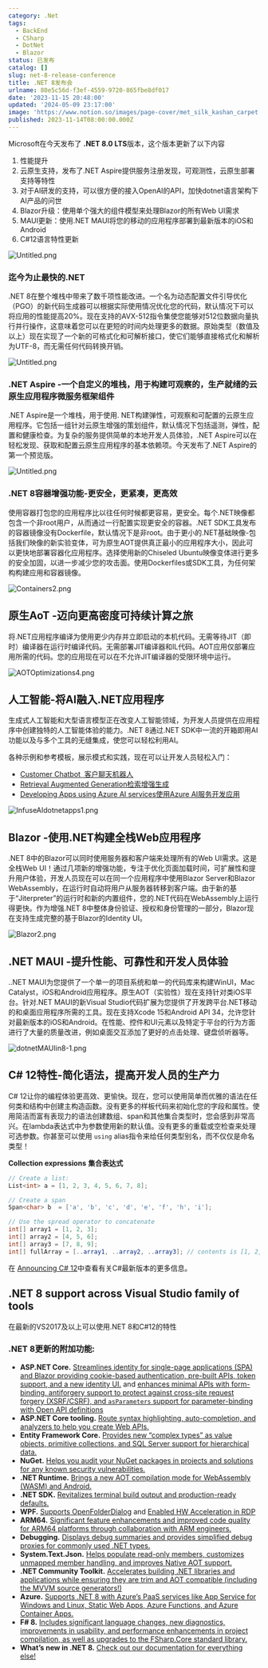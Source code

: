 ```yaml
---
category: .Net
tags:
  - BackEnd
  - CSharp
  - DotNet
  - Blazor
status: 已发布
catalog: []
slug: net-8-release-conference
title: .NET 8发布会
urlname: 80e5c56d-f3ef-4559-9720-865fbe8df017
date: '2023-11-15 20:48:00'
updated: '2024-05-09 23:17:00'
image: 'https://www.notion.so/images/page-cover/met_silk_kashan_carpet.jpg'
published: 2023-11-14T08:00:00.000Z
---
```


Microsoft在今天发布了 **.NET 8.0 LTS**版本，这个版本更新了以下内容

1. 性能提升
2. 云原生支持，发布了.NET Aspire提供服务注册发现，可观测性，云原生部署支持等特性
3. 对于AI研发的支持，可以很方便的接入OpenAI的API，加快dotnet语言架构下AI产品的问世
4. Blazor升级：使用单个强大的组件模型来处理Blazor的所有Web UI需求
5. MAUI更新：使用.NET MAUI将您的移动的应用程序部署到最新版本的iOS和Android
6. C#12语言特性更新

![Untitled.png](https://prod-files-secure.s3.us-west-2.amazonaws.com/5d24fe63-e567-4804-86f9-9fdc62e13082/10cda029-65af-4ea7-b30e-605b2d9e6c57/Untitled.png?X-Amz-Algorithm=AWS4-HMAC-SHA256&X-Amz-Content-Sha256=UNSIGNED-PAYLOAD&X-Amz-Credential=ASIAZI2LB466WDGOUXD6%2F20250227%2Fus-west-2%2Fs3%2Faws4_request&X-Amz-Date=20250227T054013Z&X-Amz-Expires=3600&X-Amz-Security-Token=IQoJb3JpZ2luX2VjEDYaCXVzLXdlc3QtMiJHMEUCIQDQ22E29uaFTiE%2BquZ0%2FEJrxQpp29v2AcLEZX%2BjoYWLCwIgAWmqU2ZBcFeaWUHA5UukTeUGsltssd%2B1wn9doa7aLCUq%2FwMIbhAAGgw2Mzc0MjMxODM4MDUiDGosbrSI9KP4s43%2B%2FSrcA6RHHDjlLYc8BDjpb0DeyyJn7oc3kKwZr8q6VBw4JdFrdeN5%2BtSBHJg%2B722jenljDxcZCjQvzaO%2BvdtFTBfqfbHslmSJ30AqGvsH3pwV%2BU1H524U89n19iE%2BDsLV8t07Z8XD9GFZHYkx5Po%2FLrgDxz7RlfDWs0k6uuW3FKwqKc0kjhMzsbXhbUEATeHQLybm5%2BEsxQvtJ3olGOLOEyhvnuv4KEFg3RSJD8vk5QHuWKIvuDVdOyYO3zxeiqvSTpj0eiqG9pANVzPQ%2F3tZSiNfWEFQps%2B59wZo5JEfJVqdpK1Xrhzmynf0fUDXalXAejFOqKIi3a7cj%2FHU6nOpMMK%2BlpMYa%2BvyS%2FpAtoDrhcK0C7tcooQ957NrsemdmxHb6ycpcchrT%2FQXAsgPb77C9mK28EzbJrlGELKDgPLXsMpzuVNJ23JG8Q43SXd%2FUpskIMZXb05OGxpw5oAVBdre1f%2FZIIUxNLaY3%2BGw3qvo8sJmEEo2MoL%2BwSH3UTKGNwDv3n2N%2B8498XlGaPIiArGa63qJl%2BTa5%2FJYV5BEYWlYMi9wioWKKNt%2FFqRN5PHY4DIqn8J%2FS33rlxSbrP9spM18YEwVzBKlbKe%2FUZYRsuQxhukEd%2Fgux6aQWItCBVuz3x7OMN3s%2F70GOqUB5zVol%2BE0PYecfC9yJNzE7JvB8yUhiMFRoQ5FCNW1jwKsisxKsfdaV5CWsuY2Jiht80Hu0qAdZWPNF8YacWPCoPi9flC%2FuFLv4m22wsL9EnuNLjic6h6FQvkhBjxOZuR4YsF9niIyivpdNMigjPI%2FmDWHN9b6P4hKkpFUQaYjCw5sGuK4acVetIH%2BLTNWmTTRXraGWcSrXWsTexp6auioAYVT3%2FMQ&X-Amz-Signature=ce043d322dbc112be4f9d24ed044c23ca0e976cba6a8868ed5f03b58928f4fef&X-Amz-SignedHeaders=host&x-id=GetObject)


### **迄今为止最快的.NET**


.NET 8在整个堆栈中带来了数千项性能改进。一个名为动态配置文件引导优化（PGO）的新代码生成器可以根据实际使用情况优化您的代码，默认情况下可以将应用的性能提高20%。现在支持的AVX-512指令集使您能够对512位数据向量执行并行操作，这意味着您可以在更短的时间内处理更多的数据。原始类型（数值及以上）现在实现了一个新的可格式化和可解析接口，使它们能够直接格式化和解析为UTF-8，而无需任何代码转换开销。


![Untitled.png](https://prod-files-secure.s3.us-west-2.amazonaws.com/5d24fe63-e567-4804-86f9-9fdc62e13082/edcbf140-d619-4389-a4a6-f97c113ab9f2/Untitled.png?X-Amz-Algorithm=AWS4-HMAC-SHA256&X-Amz-Content-Sha256=UNSIGNED-PAYLOAD&X-Amz-Credential=ASIAZI2LB466WDGOUXD6%2F20250227%2Fus-west-2%2Fs3%2Faws4_request&X-Amz-Date=20250227T054012Z&X-Amz-Expires=3600&X-Amz-Security-Token=IQoJb3JpZ2luX2VjEDYaCXVzLXdlc3QtMiJHMEUCIQDQ22E29uaFTiE%2BquZ0%2FEJrxQpp29v2AcLEZX%2BjoYWLCwIgAWmqU2ZBcFeaWUHA5UukTeUGsltssd%2B1wn9doa7aLCUq%2FwMIbhAAGgw2Mzc0MjMxODM4MDUiDGosbrSI9KP4s43%2B%2FSrcA6RHHDjlLYc8BDjpb0DeyyJn7oc3kKwZr8q6VBw4JdFrdeN5%2BtSBHJg%2B722jenljDxcZCjQvzaO%2BvdtFTBfqfbHslmSJ30AqGvsH3pwV%2BU1H524U89n19iE%2BDsLV8t07Z8XD9GFZHYkx5Po%2FLrgDxz7RlfDWs0k6uuW3FKwqKc0kjhMzsbXhbUEATeHQLybm5%2BEsxQvtJ3olGOLOEyhvnuv4KEFg3RSJD8vk5QHuWKIvuDVdOyYO3zxeiqvSTpj0eiqG9pANVzPQ%2F3tZSiNfWEFQps%2B59wZo5JEfJVqdpK1Xrhzmynf0fUDXalXAejFOqKIi3a7cj%2FHU6nOpMMK%2BlpMYa%2BvyS%2FpAtoDrhcK0C7tcooQ957NrsemdmxHb6ycpcchrT%2FQXAsgPb77C9mK28EzbJrlGELKDgPLXsMpzuVNJ23JG8Q43SXd%2FUpskIMZXb05OGxpw5oAVBdre1f%2FZIIUxNLaY3%2BGw3qvo8sJmEEo2MoL%2BwSH3UTKGNwDv3n2N%2B8498XlGaPIiArGa63qJl%2BTa5%2FJYV5BEYWlYMi9wioWKKNt%2FFqRN5PHY4DIqn8J%2FS33rlxSbrP9spM18YEwVzBKlbKe%2FUZYRsuQxhukEd%2Fgux6aQWItCBVuz3x7OMN3s%2F70GOqUB5zVol%2BE0PYecfC9yJNzE7JvB8yUhiMFRoQ5FCNW1jwKsisxKsfdaV5CWsuY2Jiht80Hu0qAdZWPNF8YacWPCoPi9flC%2FuFLv4m22wsL9EnuNLjic6h6FQvkhBjxOZuR4YsF9niIyivpdNMigjPI%2FmDWHN9b6P4hKkpFUQaYjCw5sGuK4acVetIH%2BLTNWmTTRXraGWcSrXWsTexp6auioAYVT3%2FMQ&X-Amz-Signature=10a5a90595d695171b32347af92fe3270f77d768984b7d8ecb8f5cf68975d852&X-Amz-SignedHeaders=host&x-id=GetObject)


### **.NET Aspire -一个自定义的堆栈，用于构建可观察的，生产就绪的云原生应用程序微服务框架组件**


.NET Aspire是一个堆栈，用于使用. NET构建弹性，可观察和可配置的云原生应用程序。它包括一组针对云原生增强的策划组件，默认情况下包括遥测，弹性，配置和健康检查。为复杂的服务提供简单的本地开发人员体验，.NET Aspire可以在轻松发现、获取和配置云原生应用程序的基本依赖项。今天发布了.NET Aspire的第一个预览版。


![Untitled.png](https://prod-files-secure.s3.us-west-2.amazonaws.com/5d24fe63-e567-4804-86f9-9fdc62e13082/ff6a34d3-ac25-412d-9204-a7263d00528f/Untitled.png?X-Amz-Algorithm=AWS4-HMAC-SHA256&X-Amz-Content-Sha256=UNSIGNED-PAYLOAD&X-Amz-Credential=ASIAZI2LB466WDGOUXD6%2F20250227%2Fus-west-2%2Fs3%2Faws4_request&X-Amz-Date=20250227T054013Z&X-Amz-Expires=3600&X-Amz-Security-Token=IQoJb3JpZ2luX2VjEDYaCXVzLXdlc3QtMiJHMEUCIQDQ22E29uaFTiE%2BquZ0%2FEJrxQpp29v2AcLEZX%2BjoYWLCwIgAWmqU2ZBcFeaWUHA5UukTeUGsltssd%2B1wn9doa7aLCUq%2FwMIbhAAGgw2Mzc0MjMxODM4MDUiDGosbrSI9KP4s43%2B%2FSrcA6RHHDjlLYc8BDjpb0DeyyJn7oc3kKwZr8q6VBw4JdFrdeN5%2BtSBHJg%2B722jenljDxcZCjQvzaO%2BvdtFTBfqfbHslmSJ30AqGvsH3pwV%2BU1H524U89n19iE%2BDsLV8t07Z8XD9GFZHYkx5Po%2FLrgDxz7RlfDWs0k6uuW3FKwqKc0kjhMzsbXhbUEATeHQLybm5%2BEsxQvtJ3olGOLOEyhvnuv4KEFg3RSJD8vk5QHuWKIvuDVdOyYO3zxeiqvSTpj0eiqG9pANVzPQ%2F3tZSiNfWEFQps%2B59wZo5JEfJVqdpK1Xrhzmynf0fUDXalXAejFOqKIi3a7cj%2FHU6nOpMMK%2BlpMYa%2BvyS%2FpAtoDrhcK0C7tcooQ957NrsemdmxHb6ycpcchrT%2FQXAsgPb77C9mK28EzbJrlGELKDgPLXsMpzuVNJ23JG8Q43SXd%2FUpskIMZXb05OGxpw5oAVBdre1f%2FZIIUxNLaY3%2BGw3qvo8sJmEEo2MoL%2BwSH3UTKGNwDv3n2N%2B8498XlGaPIiArGa63qJl%2BTa5%2FJYV5BEYWlYMi9wioWKKNt%2FFqRN5PHY4DIqn8J%2FS33rlxSbrP9spM18YEwVzBKlbKe%2FUZYRsuQxhukEd%2Fgux6aQWItCBVuz3x7OMN3s%2F70GOqUB5zVol%2BE0PYecfC9yJNzE7JvB8yUhiMFRoQ5FCNW1jwKsisxKsfdaV5CWsuY2Jiht80Hu0qAdZWPNF8YacWPCoPi9flC%2FuFLv4m22wsL9EnuNLjic6h6FQvkhBjxOZuR4YsF9niIyivpdNMigjPI%2FmDWHN9b6P4hKkpFUQaYjCw5sGuK4acVetIH%2BLTNWmTTRXraGWcSrXWsTexp6auioAYVT3%2FMQ&X-Amz-Signature=58a210d055cf15883181308341b70c97242975cc4d1e4fa3b8ab227ab36cfe60&X-Amz-SignedHeaders=host&x-id=GetObject)


### **.NET 8容器增强功能-更安全，更紧凑，更高效**


使用容器打包您的应用程序比以往任何时候都更容易，更安全。每个.NET映像都包含一个非root用户，从而通过一行配置实现更安全的容器。.NET SDK工具发布的容器镜像没有Dockerfile，默认情况下是非root。由于更小的.NET基础映像-包括我们映像的新实验变体，可为原生AOT提供真正最小的应用程序大小，因此可以更快地部署容器化应用程序。选择使用新的Chiseled Ubuntu映像变体进行更多的安全加固，以进一步减少您的攻击面。使用Dockerfiles或SDK工具，为任何架构构建应用和容器镜像。


![Containers2.png](https://devblogs.microsoft.com/dotnet/wp-content/uploads/sites/10/2023/11/Containers2.png)


## 原生AoT -迈向更高密度可持续计算之旅


将.NET应用程序编译为使用更少内存并立即启动的本机代码。无需等待JIT（即时）编译器在运行时编译代码。无需部署JIT编译器和IL代码。AOT应用仅部署应用所需的代码。您的应用现在可以在不允许JIT编译器的受限环境中运行。


![AOTOptimizations4.png](https://devblogs.microsoft.com/dotnet/wp-content/uploads/sites/10/2023/11/AOTOptimizations4.png)


## 人工智能-将AI融入.NET应用程序


生成式人工智能和大型语言模型正在改变人工智能领域，为开发人员提供在应用程序中创建独特的人工智能体验的能力。.NET 8通过.NET SDK中一流的开箱即用AI功能以及与多个工具的无缝集成，使您可以轻松利用AI。


各种示例和参考模板，展示模式和实践，现在可以让开发人员轻松入门：

- [Customer Chatbot](https://github.com/dotnet/eShop)[ ](https://github.com/dotnet/eShop)[ 客户聊天机器人](https://github.com/dotnet/eShop)
- [Retrieval Augmented Generation](https://github.com/Azure-Samples/azure-search-openai-demo-csharp)[检索增强生成](https://github.com/Azure-Samples/azure-search-openai-demo-csharp)
- [Developing Apps using Azure AI services](https://devblogs.microsoft.com/dotnet/demystifying-retrieval-augmented-generation-with-dotnet/)[使用Azure AI服务开发应用](https://devblogs.microsoft.com/dotnet/demystifying-retrieval-augmented-generation-with-dotnet/)

![InfuseAIdotnetapps1.png](https://devblogs.microsoft.com/dotnet/wp-content/uploads/sites/10/2023/11/InfuseAIdotnetapps1.png)


## Blazor -使用.NET构建全栈Web应用程序


.NET 8中的Blazor可以同时使用服务器和客户端来处理所有的Web UI需求。这是全栈Web UI！通过几项新的增强功能，专注于优化页面加载时间，可扩展性和提升用户体验，开发人员现在可以在同一个应用程序中使用Blazor Server和Blazor WebAssembly，在运行时自动将用户从服务器转移到客户端。由于新的基于“Jiterpreter”的运行时和新的内置组件，您的.NET代码在WebAssembly上运行得更快。作为增强.NET 8中整体身份验证、授权和身份管理的一部分，Blazor现在支持生成完整的基于Blazor的Identity UI。


![Blazor2.png](https://devblogs.microsoft.com/dotnet/wp-content/uploads/sites/10/2023/11/Blazor2.png)


## .NET MAUI -提升性能、可靠性和开发人员体验


..NET MAUI为您提供了一个单一的项目系统和单一的代码库来构建WinUI，Mac Catalyst，iOS和Android应用程序。原生AOT（实验性）现在支持针对类iOS平台。针对.NET MAUI的新Visual Studio代码扩展为您提供了开发跨平台.NET移动的和桌面应用程序所需的工具。现在支持Xcode 15和Android API 34，允许您针对最新版本的iOS和Android。在性能、控件和UI元素以及特定于平台的行为方面进行了大量的质量改进，例如桌面交互添加了更好的点击处理、键盘侦听器等。


![dotnetMAUIin8-1.png](https://devblogs.microsoft.com/dotnet/wp-content/uploads/sites/10/2023/11/dotnetMAUIin8-1.png)


## C# 12特性-简化语法，提高开发人员的生产力


C# 12让你的编程体验更高效、更愉快。现在，您可以使用简单而优雅的语法在任何类和结构中创建主构造函数。没有更多的样板代码来初始化您的字段和属性。使用简洁而富有表现力的语法创建数组、span和其他集合类型时，您会感到非常高兴。在lambda表达式中为参数使用新的默认值。没有更多的重载或空检查来处理可选参数。你甚至可以使用 `using` alias指令来给任何类型别名，而不仅仅是命名类型！


**Collection expressions** **集合表达式**


```c#
// Create a list:
List<int> a = [1, 2, 3, 4, 5, 6, 7, 8];

// Create a span
Span<char> b  = ['a', 'b', 'c', 'd', 'e', 'f', 'h', 'i'];

// Use the spread operator to concatenate
int[] array1 = [1, 2, 3];
int[] array2 = [4, 5, 6];
int[] array3 = [7, 8, 9];
int[] fullArray = [..array1, ..array2, ..array3]; // contents is [1, 2, 3, 4, 5, 6, 7, 8, 9]
```


在 [Announcing C# 12](https://devblogs.microsoft.com/dotnet/announcing-csharp-12)中查看有关C#最新版本的更多信息。


## .NET 8 support across Visual Studio family of tools


在最新的VS2017及以上可以使用.NET 8和C#12的特性


### .NET 8更新的附加功能:

- **ASP.NET Core.** [Streamlines identity for single-page applications (SPA) and Blazor providing cookie-based authentication, pre-built APIs, token support, and a new identity UI.](https://devblogs.microsoft.com/dotnet/whats-new-with-identity-in-dotnet-8/) and [enhances minimal APIs with form-binding, antiforgery support to protect against cross-site request forgery (XSRF/CSRF), and ](https://learn.microsoft.com/aspnet/core/release-notes/aspnetcore-8.0#minimal-apis)[`asParameters`](https://learn.microsoft.com/aspnet/core/release-notes/aspnetcore-8.0#minimal-apis)[ support for parameter-binding with Open API definitions](https://learn.microsoft.com/aspnet/core/release-notes/aspnetcore-8.0#minimal-apis)
- **ASP.NET Core tooling.** [Route syntax highlighting, auto-completion, and analyzers to help you create Web APIs.](https://devblogs.microsoft.com/dotnet/aspnet-core-route-tooling-dotnet-8/)
- **Entity Framework Core.** [Provides new “complex types” as value objects, primitive collections, and SQL Server support for hierarchical data.](https://devblogs.microsoft.com/dotnet/announcing-ef8-rc2/)
- **NuGet.** [Helps you audit your NuGet packages in projects and solutions for any known security vulnerabilities.](https://learn.microsoft.com/nuget/concepts/auditing-packages)
- **.NET Runtime.** [Brings a new AOT compilation mode for WebAssembly (WASM) and Android.](https://devblogs.microsoft.com/dotnet/announcing-dotnet-8-rc1/#androidstripilafteraot-mode-on-android)
- **.NET SDK.** [Revitalizes terminal build output and production-ready defaults.](https://learn.microsoft.com/dotnet/core/whats-new/dotnet-8#net-sdk)
- **WPF.** [Supports OpenFolderDialog](https://devblogs.microsoft.com/dotnet/wpf-file-dialog-improvements-in-dotnet-8/) and [Enabled HW Acceleration in RDP](https://devblogs.microsoft.com/dotnet/announcing-dotnet-8-rc1/#wpf-hardware-acceleration-in-rdp)
- **ARM64.** [Significant feature enhancements and improved code quality for ARM64 platforms through collaboration with ARM engineers.](https://devblogs.microsoft.com/dotnet/this-arm64-performance-in-dotnet-8/)
- **Debugging.** [Displays debug summaries and provides simplified debug proxies for commonly used .NET types.](https://devblogs.microsoft.com/dotnet/debugging-enhancements-in-dotnet-8/)
- **System.Text.Json.** [Helps populate read-only members, customizes unmapped member handling, and improves Native AOT support.](https://devblogs.microsoft.com/dotnet/system-text-json-in-dotnet-8/)
- **.NET Community Toolkit.** [Accelerates building .NET libraries and applications while ensuring they are trim and AOT compatible (including the MVVM source generators!)](https://devblogs.microsoft.com/dotnet/announcing-the-dotnet-community-toolkit-821/)
- **Azure.** [Supports .NET 8 with Azure’s PaaS services like App Service for Windows and Linux, Static Web Apps, Azure Functions, and Azure Container Apps.](https://aka.ms/appservice-dotnet8)
- **F# 8.** [Includes significant language changes, new diagnostics, improvements in usability, and performance enhancements in project compilation, as well as upgrades to the FSharp.Core standard library.](https://devblogs.microsoft.com/dotnet/announcing-fsharp-8/)
- **What’s new in .NET 8.** [Check out our documentation for everything else!](https://learn.microsoft.com/dotnet/core/whats-new/dotnet-8)
